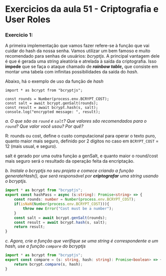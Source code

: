 # **Exercicios da aula 51 - Criptografia e User Roles**

### **Exercicio 1:**
A primeira implementação que vamos fazer refere-se à função que vai cuidar do hash da nossa senha. Vamos utilizar um bem famoso e muito recomendado para senhas de usuários: *bcryptjs*. A principal vantagem dele é que é gerada uma string aleatória e atrelada à saída da criptografia. Isso **impede** que se faça o ataque chamado de ***rainbow table*,** que consiste em montar uma tabela com infinitas possibilidades da saída do *hash*. 

Abaixo, há o exemplo de uso da função de *hash*

```tsx
import * as bcrypt from "bcryptjs";

const rounds = Number(process.env.BCRYPT_COST);
const salt = await bcrypt.genSalt(rounds);
const result = await bcrypt.hash(s, salt);
console.log("encrypted message: ", result);
```

*a. O que são os `round` e `salt`? Que valores são recomendados para o `round`? Que valor você usou? Por quê?*

R: rounds ou cost, define o custo computacional para operar o texto puro, quanto maior mais seguro, definido por 2 dígitos no caso em ``BCRYPT_COST`` = 12 (mais usual, e seguro).

salt é gerado por uma outra função a genSalt, e quanto maior o round/cost mais seguro será o resultado da operação feita da encriptação.

*b. Instale o bcryptjs no seu projeto e comece criando a função generateHash(), que será responsável por **criptografar** uma string usando o bcryptjs.*

```typescript
import * as bcrypt from "bcryptjs";
export const hashPass = async (s:string): Promise<string> => {
    const rounds: number = Number(process.env.BCRYPT_COST);
    if(isNaN(Number(process.env.BCRYPT_COST))){
        throw new Error("Cost must be a number");
    }
    const salt = await bcrypt.genSalt(rounds);
    const result = await bcrypt.hash(s, salt);
    return result;
}
```

*c. Agora, crie a função que verifique se uma string é correspondente a um hash, use a função `compare` do bcryptjs*

```typescript
import * as bcrypt from "bcryptjs";
export const compare = (s: string, hash: string): Promise<boolean> => {
    return bcrypt.compare(s, hash);
}
```